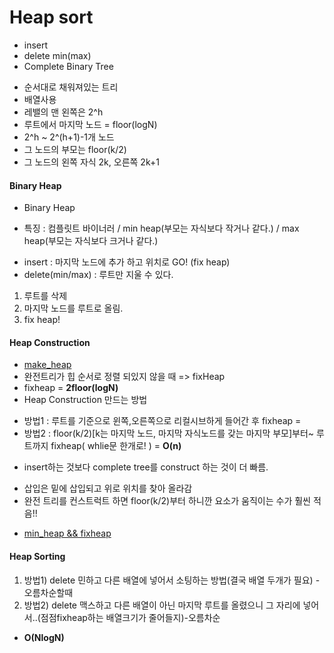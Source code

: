 # Heap sort
* insert
* delete min(max)
* Complete Binary Tree
 - 순서대로 채워져있는 트리
 - 배열사용
 - 레밸의 맨 왼쪽은 2^h
 - 루트에서 마지막 노드 = floor(logN)
 - 2^h ~ 2^(h+1)-1개 노드
 - 그 노드의 부모는  floor(k/2) 
 - 그 노드의 왼쪽 자식 2k, 오른쪽 2k+1
#### Binary Heap
* Binary Heap 
- 특징 : 컴플릿트 바이너러 / min heap(부모는 자식보다 작거나 같다.) / max heap(부모는 자식보다 크거나 같다.)
* insert : 마지막 노드에 추가 하고 위치로 GO! (fix heap) 
* delete(min/max) : 루트만 지울 수 있다. 
 1. 루트를 삭제
 2. 마지막 노드를 루트로 올림. 
 3. fix heap! 

#### Heap Construction
* [make_heap](https://github.com/rim0621/Algorithm-study/tree/master/8.Heap/makeHeap.cpp)
* 완전트리가 힙 순서로 정렬 되있지 않을 때 => fixHeap 
* fixheap = **2floor(logN)**
* Heap Construction 만드는 방법
 - 방법1 : 루트를 기준으로 윈쪽,오른쪽으로 리컬시브하게 들어간 후 fixheap =
 - 방법2 : floor(k/2)[k는 마지막 노드, 마지막 자식노드를 갖는 마지막 부모]부터~ 루트까지 fixheap( whlie문 한개로! ) = **O(n)**
* insert하는 것보다 complete tree를 construct 하는 것이 더 빠름.
 - 삽입은 밑에 삽입되고 위로 위치를 찾아 올라감
 - 완전 트리를 컨스트럭트 하면 floor(k/2)부터 하니깐 요소가 움직이는 수가 훨씬 적음!!
* [min_heap && fixheap](https://github.com/rim0621/Algorithm-study/tree/master/8.Heap/fixHeap.cpp)
#### Heap Sorting
1. 방법1) delete 민하고 다른 배열에 넣어서 소팅하는 방법(결국 배열 두개가 필요) - 오름차순할때
2. 방법2) delete 맥스하고 다른 배열이 아닌 마지막 루트를 올렸으니 그 자리에 넣어서..(점점fixheap하는 배열크기가 줄어들지)-오름차순
* **O(NlogN)**
